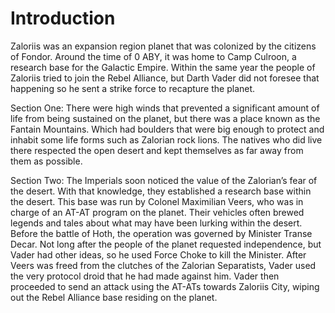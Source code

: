 # Introduction

Zaloriis was an expansion region planet that was colonized by the citizens of Fondor.
Around the time of 0 ABY, it was home to Camp Culroon, a research base for the Galactic Empire.
Within the same year the people of Zaloriis tried to join the Rebel Alliance, but Darth Vader did not foresee that happening so he sent a strike force to recapture the planet.

Section One:
There were high winds that prevented a significant amount of life from being sustained on the planet, but there was a place known as the Fantain Mountains.
Which had boulders that were big enough to protect and inhabit some life forms such as Zalorian rock lions.
The natives who did live there respected the open desert and kept themselves as far away from them as possible.

Section Two:
The Imperials soon noticed the value of the Zalorian’s fear of the desert.
With that knowledge, they established a research base within the desert.
This base was run by Colonel Maximilian Veers, who was in charge of an AT-AT program on the planet.
Their vehicles often brewed legends and tales about what may have been lurking within the desert.
Before the battle of Hoth, the operation was governed by Minister Transe Decar.
Not long after the people of the planet requested independence, but Vader had other ideas, so he used Force Choke to kill the Minister.
After Veers was freed from the clutches of the Zalorian Separatists, Vader used the very protocol droid that he had made against him.
Vader then proceeded to send an attack using the AT-ATs towards Zaloriis City, wiping out the Rebel Alliance base residing on the planet.
